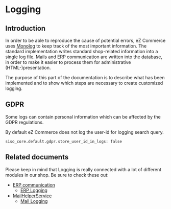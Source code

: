 # Logging

## Introduction

In order to be able to reproduce the cause of potential errors, eZ Commerce uses [Monolog](https://github.com/Seldaek/monolog) to keep track of the most important information. The standard implementation writes standard shop-related information into a single log file. Mails and ERP communication are written into the database, in order to make it easier to process them for administrative (HTML-)presentation.

The purpose of this part of the documentation is to describe what has been implemented and to show which steps are necessary to create customized logging.

## GDPR

Some logs can contain personal information which can be affected by the GDPR regulations.

By default eZ Commerce does not log the user-id for logging search query. 

``` 
siso_core.default.gdpr.store_user_id_in_logs: false
```

## Related documents

Please keep in mind that Logging is really connected with a lot of different modules in our shop. Be sure to check these out:

- [ERP communication](../integrate_erp_systems/erp_communication/erp_communication.md) 
   - [ERP Logging](../integrate_erp_systems/erp_communication/erp_logging.md)
- [MailHelperService](../../api/helper_services/mailhelperservice.md)
   - [Mail Logging](../../api/helper_services/mail_logging.md)
